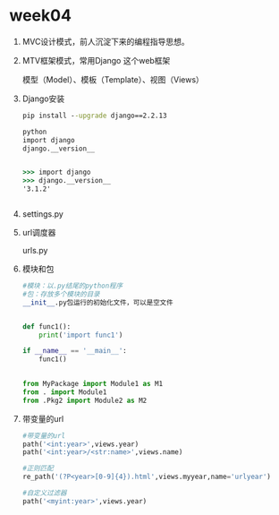 # week04

1. MVC设计模式，前人沉淀下来的编程指导思想。

2. MTV框架模式，常用Django 这个web框架

   模型（Model）、模板（Template）、视图（Views）

3. Django安装

   ~~~cmd
   pip install --upgrade django==2.2.13
   
   python
   import django
   django.__version__
   
   
   >>> import django
   >>> django.__version__
   '3.1.2'
   
   
   
   ~~~

   

4. settings.py

5. url调度器

   urls.py

   

6. 模块和包

   ~~~ python
   #模块：以.py结尾的python程序
   #包：存放多个模块的目录
   __init__.py包运行的初始化文件，可以是空文件
   
   
   def func1():
       print('import func1')
   
   if __name__ == '__main__':
       func1()
   
       
   from MyPackage import Module1 as M1
   from . import Module1
   from .Pkg2 import Module2 as M2
   
   ~~~

   

7. 带变量的url

   ~~~python
   #带变量的url
   path('<int:year>',views.year)
   path('<int:year>/<str:name>',views.name)
   
   #正则匹配
   re_path('(?P<year>[0-9]{4}).html',views.myyear,name='urlyear')
   
   #自定义过滤器
   path('<myint:year>',views.year)
   
   
   ~~~

   